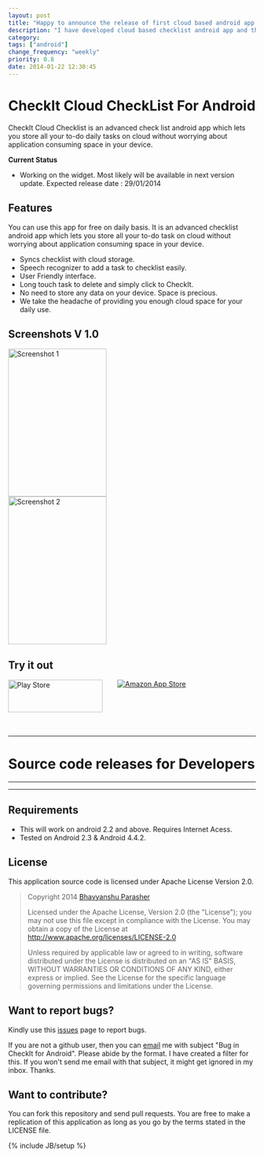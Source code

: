 ```yaml
---
layout: post
title: "Happy to announce the release of first cloud based android app and it's open source"
description: "I have developed cloud based checklist android app and this time focused more on the UI."
category:
tags: ["android"]
change_frequency: "weekly"
priority: 0.8
date: 2014-01-22 12:30:45
---
```


<style>
#tryit {
width: 100%;
height: 100px;
margin: 0 auto 0 auto;
}
.tryitImg {
float: left;
padding-right: 30px;
}
</style>



# CheckIt Cloud CheckList For Android

CheckIt Cloud Checklist is an advanced check list android app which lets you store all your to-do daily tasks on cloud without worrying about application consuming space in your device.

**Current Status**
- Working on the widget. Most likely will be available in next version update. Expected release date : 29/01/2014


## Features

You can use this app for free on daily basis. It is an advanced checklist android app which lets you store all your to-do task on cloud without worrying about application consuming space in your device.

* Syncs checklist with cloud storage.
* Speech recognizer to add a task to checklist easily.
* User Friendly interface.
* Long touch task to delete and simply click to CheckIt.
* No need to store any data on your device. Space is precious.
* We take the headache of providing you enough cloud space for your daily use.

## Screenshots V 1.0

<img src="http://bhavyanshu.me/assets/imags/cloud/cloud1.png" height="300px" width="200px" alt="Screenshot 1" description="Screenshot for version 1.0" />
<br/>
<img src="http://bhavyanshu.me/assets/imags/cloud/cloud2.png" height="300px" width="200px" alt="Screenshot 2" description="Screenshot for version 1.0" />


## Try it out



<div id="tryit">
<a class="tryitImg" href="https://play.google.com/store/apps/details?id=com.pytacular.checkitcloudchecklist"><img src="http://bhavyanshu.me/assets/imags/google_play_store_icon.png" width="192px" height="66px" alt="Play Store" description="Get it from play store" /></a>
<a class="tryitImg" href="http://www.amazon.com/gp/mas/dl/android?p=com.pytacular.checkitcloudchecklist"><img src="http://bhavyanshu.me/assets/imags/amazon-apps-store-us-black.png" alt="Amazon App Store" description="Get it from Amazon App Store" /></a><br/><br/>
</div>


************************************

# Source code releases for Developers


<script type="text/javascript">
    $(function() {
        $("#my-github-repo").loadReleases("bhavyanshu","CheckIt_Android");
    });
</script>

<div id="my-github-repo"></div>

**********************************************************************
**********************************************************************


## Requirements

* This will work on android 2.2 and above. Requires Internet Acess.
* Tested on Android 2.3 & Android 4.4.2.

## License

This application source code is licensed under Apache License Version 2.0.


 > Copyright 2014 [Bhavyanshu Parasher](http://bhavyanshu.me)
 >
 > Licensed under the Apache License, Version 2.0 (the "License");
  you may not use this file except in compliance with the License.
  You may obtain a copy of the License at  
 >   http://www.apache.org/licenses/LICENSE-2.0
 >
 > Unless required by applicable law or agreed to in writing, software
  distributed under the License is distributed on an "AS IS" BASIS,
  WITHOUT WARRANTIES OR CONDITIONS OF ANY KIND, either express or implied.
  See the License for the specific language governing permissions and
  limitations under the License.


## Want to report bugs?

Kindly use this [issues](https://github.com/bhavyanshu/CheckIt_Android/issues) page to report bugs.

If you are not a github user, then you can [email](mailto:bhavyanshu@codershangout.org) me with subject "Bug in CheckIt for Android". Please abide by the format. I have created a filter for this. If you won't send me email with that subject, it might get ignored in my inbox. Thanks.

## Want to contribute?

You can fork this repository and send pull requests. You are free to make a replication of this application as long as you go by the terms stated in the LICENSE file.


{% include JB/setup %}
